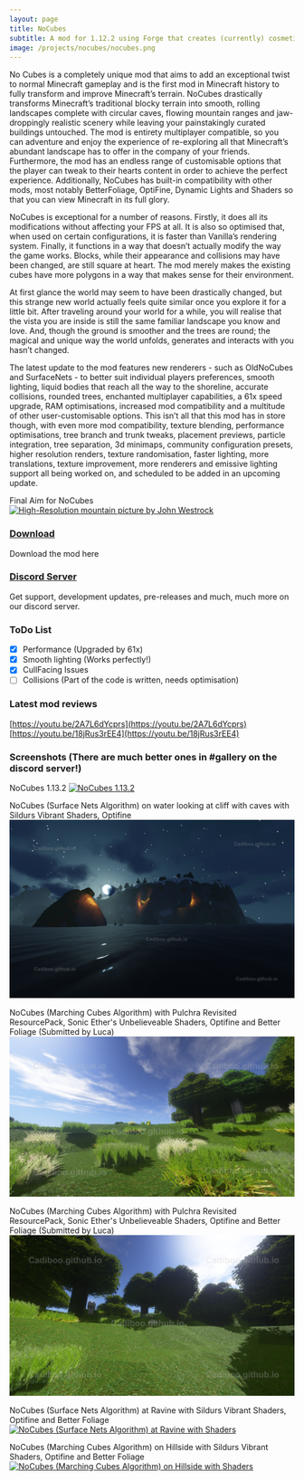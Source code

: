 ```yaml
---
layout: page
title: NoCubes
subtitle: A mod for 1.12.2 using Forge that creates (currently) cosmetic-only curved terrain layout in Minecraft
image: /projects/nocubes/nocubes.png
---
```

No Cubes is a completely unique mod that aims to add an exceptional twist to normal Minecraft gameplay and is the first mod in Minecraft history to fully transform and improve Minecraft’s terrain. NoCubes drastically transforms Minecraft’s traditional blocky terrain into smooth, rolling landscapes complete with circular caves, flowing mountain ranges and jaw-droppingly realistic scenery while leaving your painstakingly curated buildings untouched. The mod is entirety multiplayer compatible, so you can adventure and enjoy the experience of re-exploring all that Minecraft’s abundant landscape has to offer in the company of your friends. Furthermore, the mod has an endless range of customisable options that the player can tweak to their hearts content in order to achieve the perfect experience. Additionally, NoCubes has built-in compatibility with other mods, most notably BetterFoliage, OptiFine, Dynamic Lights and Shaders so that you can view Minecraft in its full glory.

NoCubes is exceptional for a number of reasons. Firstly, it does all its modifications without affecting your FPS at all. It is also so optimised that, when used on certain configurations, it is faster than Vanilla’s rendering system. Finally, it functions in a way that doesn’t actually modify the way the game works. Blocks, while their appearance and collisions may have been changed, are still square at heart. The mod merely makes the existing cubes have more polygons in a way that makes sense for their environment.

At first glance the world may seem to have been drastically changed, but this strange new world actually feels quite similar once you explore it for a little bit. After traveling around your world for a while, you will realise that the vista you are inside is still the same familiar landscape you know and love. And, though the ground is smoother and the trees are round; the magical and unique way the world unfolds, generates and interacts with you hasn’t changed.

The latest update to the mod features new renderers - such as OldNoCubes and SurfaceNets - to better suit individual players preferences, smooth lighting, liquid bodies that reach all the way to the shoreline, accurate collisions, rounded trees, enchanted multiplayer capabilities, a 61x speed upgrade, RAM optimisations, increased mod compatibility and a multitude of other user-customisable options. This isn’t all that this mod has in store though, with even more mod compatibility, texture blending, performance optimisations, tree branch and trunk tweaks, placement previews, particle integration, tree separation, 3d minimaps, community configuration presets, higher resolution renders, texture randomisation, faster lighting, more translations, texture improvement, more renderers and emissive lighting support all being worked on, and scheduled to be added in an upcoming update.

Final Aim for NoCubes
[![High-Resolution mountain picture by John Westrock](/projects/nocubes/john-westrock-1189512-unsplash.png "High-Resolution mountain picture by John Westrock")](https://unsplash.com/@johnwestrock?utm_medium=referral&utm_campaign=photographer-credit&utm_content=creditBadge)

### [Download](/projects/nocubes/download)
Download the mod here

### [Discord Server](/projects/nocubes/discord)
Get support, development updates, pre-releases and much, much more on our discord server.

### ToDo List
- [x] Performance (Upgraded by 61x)
- [x] Smooth lighting (Works perfectly!)
- [x] CullFacing Issues
- [ ] Collisions (Part of the code is written, needs optimisation)

### Latest mod reviews
[https://youtu.be/2A7L6dYcprs](https://youtu.be/2A7L6dYcprs)
[https://youtu.be/18jRus3rEE4](https://youtu.be/18jRus3rEE4)

### Screenshots (There are much better ones in #gallery on the discord server!)
NoCubes 1.13.2
[![NoCubes 1.13.2](/projects/nocubes/screenshots/nocubes1.13.2.png "NoCubes 1.13.2")](/projects/nocubes/screenshots/nocubes1.13.2.png)

NoCubes (Surface Nets Algorithm) on water looking at cliff with caves with Sildurs Vibrant Shaders, Optifine
[![NoCubes (Surface Nets Algorithm) on water looking at cliff with caves with Shaders](/projects/nocubes/screenshots/surface_nets_water_cliff_cave_shaders.png "NoCubes (Surface Nets Algorithm) on water looking at cliff with caves with Shaders")](/projects/nocubes/screenshots/surface_nets_water_cliff_cave_shaders.png)

NoCubes (Marching Cubes Algorithm) with Pulchra Revisited ResourcePack, Sonic Ether's Unbelieveable Shaders, Optifine and Better Foliage (Submitted by Luca)
[![NoCubes (Marching Cubes Algorithm) with Shaders in Plains Biome](/projects/nocubes/screenshots/marching_cubes_plains.png "NoCubes (Marching Cubes Algorithm) with Shaders in Plains Biome")](/projects/nocubes/screenshots/marching_cubes_plains.png)

NoCubes (Marching Cubes Algorithm) with Pulchra Revisited ResourcePack, Sonic Ether's Unbelieveable Shaders, Optifine and Better Foliage (Submitted by Luca)
[![NoCubes (Marching Cubes Algorithm) with Shaders in Plains Biome looking up hill with Wolves](/projects/nocubes/screenshots/marching_cubes_plains_hill_wolf.png "NoCubes (Marching Cubes Algorithm) with Shaders in Plains Biome looking up hill with Wolves")](/projects/nocubes/screenshots/marching_cubes_plains_hill_wolf.png)

NoCubes (Surface Nets Algorithm) at Ravine with Sildurs Vibrant Shaders, Optifine and Better Foliage
[![NoCubes (Surface Nets Algorithm) at Ravine  with Shaders](/projects/nocubes/screenshots/surface_nets_ravine_day.png "NoCubes (Surface Nets Algorithm) at Ravine with Shaders")](/projects/nocubes/screenshots/surface_nets_ravine_day.png)

NoCubes (Marching Cubes Algorithm) on Hillside with Sildurs Vibrant Shaders, Optifine and Better Foliage
[![NoCubes (Marching Cubes Algorithm) on Hillside with Shaders](/projects/nocubes/screenshots/marching_cubes_hillside_shaders.png "NoCubes (Marching Cubes Algorithm) on Hillside with Shaders")](/projects/nocubes/screenshots/marching_cubes_hillside_shaders.png)

